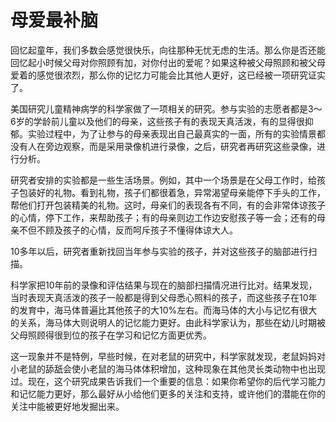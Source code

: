 # 母爱最补脑

回忆起童年，我们多数会感觉很快乐，向往那种无忧无虑的生活。那么你是否还能回忆起小时候父母对你照顾有加，对你付出的爱呢？如果这种被父母照顾和被父母爱着的感觉很浓烈，那么你的记忆力可能会比其他人更好，这已经被一项研究证实了。

美国研究儿童精神病学的科学家做了一项相关的研究。参与实验的志愿者都是3～6岁的学龄前儿童以及他们的母亲，这些孩子有的表现天真活泼，有的显得很抑郁。实验过程中，为了让参与的母亲表现出自己最真实的一面，所有的实验情景都没有人在旁边观察，而是采用录像机进行录像，之后，研究者再研究这些录像，进行分析。

研究者安排的实验都是一些生活场景。例如，其中一个场景是在父母工作时，给孩子包装好的礼物。看到礼物，孩子们都很着急，异常渴望母亲能停下手头的工作，帮他们打开包装精美的礼物。这时，母亲们的表现各有不同，有的会非常体谅孩子的心情，停下工作，来帮助孩子；有的母亲则边工作边安慰孩子等一会；还有的母亲不但不顾及孩子的心情，反而呵斥孩子不懂得体谅大人。

10多年以后，研究者重新找回当年参与实验的孩子，并对这些孩子的脑部进行扫描。

科学家把10年前的录像和评估结果与现在的脑部扫描情况进行比对。结果发现，当时表现天真活泼的孩子一般都是得到父母悉心照料的孩子，而这些孩子在10年的发育中，海马体普遍比其他孩子的大10%左右。而海马体的大小与记忆有很大的关系，海马体大则说明人的记忆能力更好。由此科学家认为，那些在幼儿时期被父母照顾得很到位的孩子在学习和记忆方面更优秀。

这一现象并不是特例，早些时候，在对老鼠的研究中，科学家就发现，老鼠妈妈对小老鼠的舔舐会使小老鼠的海马体体积增加，这种现象在其他灵长类动物中也出现过。现在，这个研究成果告诉我们一个重要的信息：如果你希望你的后代学习能力和记忆能力更好，那么最好从小给他们更多的关注和支持，或许他们的潜能在你的关注中能被更好地发掘出来。